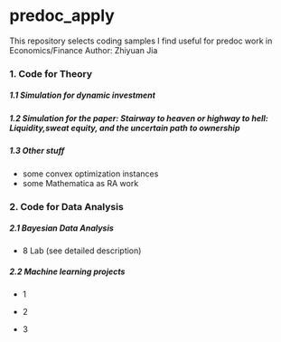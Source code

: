 # predoc_apply
This repository selects coding samples I find useful for predoc work in Economics/Finance
Author: Zhiyuan Jia

### 1. Code for Theory

##### 1.1 Simulation for dynamic investment

##### 1.2 Simulation for the paper: *Stairway to heaven or highway to hell: Liquidity,sweat equity, and the uncertain path to ownership*

##### 1.3 Other stuff

- some convex optimization instances
- some Mathematica as RA work





### 2. Code for Data Analysis

##### 2.1 Bayesian Data Analysis

- 8 Lab (see detailed description)

##### 2.2 Machine learning projects

- 1

- 2

- 3

